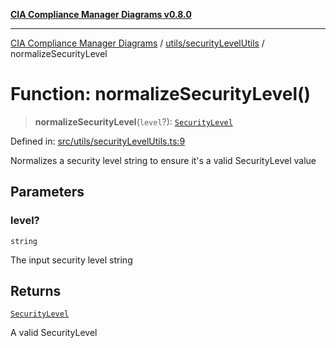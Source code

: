 [**CIA Compliance Manager Diagrams v0.8.0**](../../../README.md)

***

[CIA Compliance Manager Diagrams](../../../modules.md) / [utils/securityLevelUtils](../README.md) / normalizeSecurityLevel

# Function: normalizeSecurityLevel()

> **normalizeSecurityLevel**(`level`?): [`SecurityLevel`](../../../types/cia/type-aliases/SecurityLevel.md)

Defined in: [src/utils/securityLevelUtils.ts:9](https://github.com/Hack23/cia-compliance-manager/blob/78912779fad2796d4afcf9e0a863cca80a66b25f/src/utils/securityLevelUtils.ts#L9)

Normalizes a security level string to ensure it's a valid SecurityLevel value

## Parameters

### level?

`string`

The input security level string

## Returns

[`SecurityLevel`](../../../types/cia/type-aliases/SecurityLevel.md)

A valid SecurityLevel
